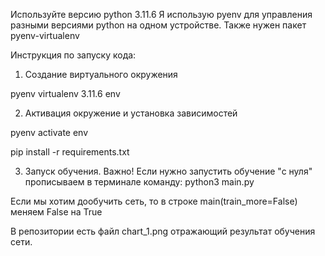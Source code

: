 Используйте версию python 3.11.6
Я использую pyenv для управления разными версиями python на одном устройстве.
Также нужен пакет pyenv-virtualenv

Инструкция по запуску кода:

1. Создание виртуального окружения

pyenv virtualenv 3.11.6 env

2. Активация окружение и установка зависимостей

pyenv activate env

pip install -r requirements.txt

3. Запуск обучения.
Важно! Если нужно запустить обучение "с нуля" прописываем в терминале команду:
python3 main.py

Если мы хотим дообучить сеть, то в строке main(train_more=False) меняем False на True


В репозитории есть файл chart_1.png отражающий результат обучения сети.
